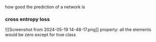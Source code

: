 how good the prediction of a network is

### cross entropy loss
![[Screenshot from 2024-05-19 14-48-17.png]]
property: all the elements would be zero except for true class

